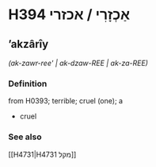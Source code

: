 # H394 אַכְזָרִי / אכזרי

## ʼakzârîy

_(ak-zawr-ree' | ak-dzaw-REE | ak-za-REE)_

### Definition

from H0393; terrible; cruel (one); a

- cruel

### See also

[[H4731|H4731 מקל]]
